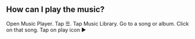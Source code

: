 ## How can I play the music?

Open Music Player.
Tap ☰.
Tap Music Library.
Go to a song or album.
Click on that song.
Tap on play icon ▶
